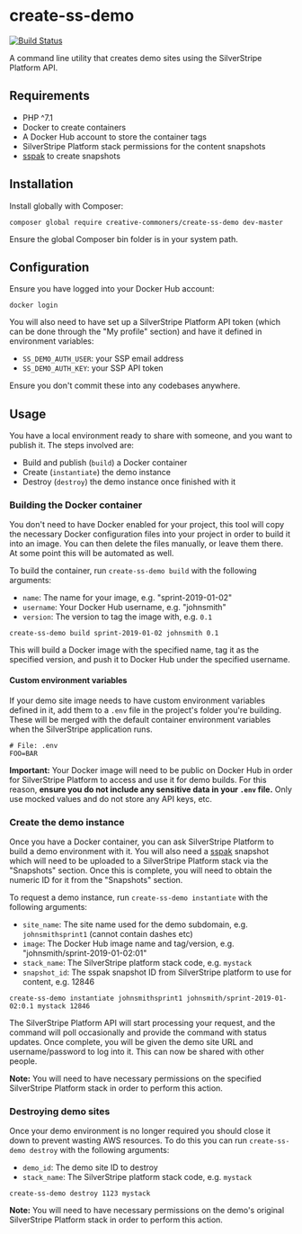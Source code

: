 # create-ss-demo

[![Build Status](https://travis-ci.org/creative-commoners/create-ss-demo.svg?branch=master)](https://travis-ci.org/creative-commoners/create-ss-demo)

A command line utility that creates demo sites using the SilverStripe Platform API.

## Requirements

* PHP ^7.1
* Docker to create containers
* A Docker Hub account to store the container tags
* SilverStripe Platform stack permissions for the content snapshots
* [sspak](https://github.com/silverstripe/sspak) to create snapshots

## Installation

Install globally with Composer:

```
composer global require creative-commoners/create-ss-demo dev-master
```

Ensure the global Composer bin folder is in your system path.

## Configuration

Ensure you have logged into your Docker Hub account:

```
docker login
```

You will also need to have set up a SilverStripe Platform API token (which can be done through the "My profile" section)
and have it defined in environment variables:

* `SS_DEMO_AUTH_USER`: your SSP email address
* `SS_DEMO_AUTH_KEY`: your SSP API token

Ensure you don't commit these into any codebases anywhere.

## Usage

You have a local environment ready to share with someone, and you want to publish it. The steps involved are:

* Build and publish (`build`) a Docker container
* Create (`instantiate`) the demo instance
* Destroy (`destroy`) the demo instance once finished with it

### Building the Docker container

You don't need to have Docker enabled for your project, this tool will copy the necessary Docker configuration files
into your project in order to build it into an image. You can then delete the files manually, or leave them there.
At some point this will be automated as well.

To build the container, run `create-ss-demo build` with the following arguments:

* `name`: The name for your image, e.g. "sprint-2019-01-02"
* `username`: Your Docker Hub username, e.g. "johnsmith"
* `version`: The version to tag the image with, e.g. `0.1`

```
create-ss-demo build sprint-2019-01-02 johnsmith 0.1
```

This will build a Docker image with the specified name, tag it as the specified version, and push it to Docker Hub
under the specified username.

#### Custom environment variables

If your demo site image needs to have custom environment variables defined in it, add them to a `.env` file in the
project's folder you're building. These will be merged with the default container environment variables when
the SilverStripe application runs.

```
# File: .env
FOO=BAR
```

**Important:** Your Docker image will need to be public on Docker Hub in order for SilverStripe Platform to access
and use it for demo builds. For this reason, **ensure you do not include any sensitive data in your `.env` file.**
Only use mocked values and do not store any API keys, etc.

### Create the demo instance

Once you have a Docker container, you can ask SilverStripe Platform to build a demo environment with it. You will also
need a [sspak](https://github.com/silverstripe/sspak) snapshot which will need to be uploaded to a SilverStripe
Platform stack via the "Snapshots" section. Once this is complete, you will need to obtain the numeric ID for it from
the "Snapshots" section.

To request a demo instance, run `create-ss-demo instantiate` with the following arguments:

* `site_name`: The site name used for the demo subdomain, e.g. `johnsmithsprint1` (cannot contain dashes etc)
* `image`: The Docker Hub image name and tag/version, e.g. "johnsmith/sprint-2019-01-02:01"
* `stack_name`: The SilverStripe platform stack code, e.g. `mystack`
* `snapshot_id`: The sspak snapshot ID from SilverStripe platform to use for content, e.g. 12846

```
create-ss-demo instantiate johnsmithsprint1 johnsmith/sprint-2019-01-02:0.1 mystack 12846
```

The SilverStripe Platform API will start processing your request, and the command will poll occasionally and provide
the command with status updates. Once complete, you will be given the demo site URL and username/password to log into
it. This can now be shared with other people.

**Note:** You will need to have necessary permissions on the specified SilverStripe Platform stack in order
to perform this action.

### Destroying demo sites

Once your demo environment is no longer required you should close it down to prevent wasting AWS resources. To do this
you can run `create-ss-demo destroy` with the following arguments:

* `demo_id`: The demo site ID to destroy
* `stack_name`: The SilverStripe platform stack code, e.g. `mystack`

```
create-ss-demo destroy 1123 mystack
```

**Note:** You will need to have necessary permissions on the demo's original SilverStripe Platform stack in order
to perform this action.
